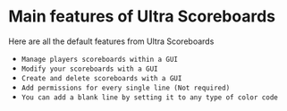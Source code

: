 # Main features of Ultra Scoreboards
Here are all the default features from Ultra Scoreboards
<br>

* `Manage players scoreboards within a GUI`
* `Modify your scoreboards with a GUI`
* `Create and delete scoreboards with a GUI`
* `Add permissions for every single line (Not required)`
* `You can add a blank line by setting it to any type of color code`
